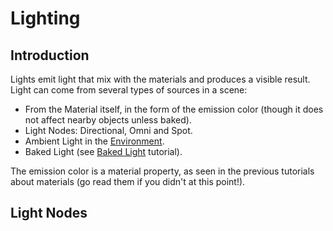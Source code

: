# Lighting

## Introduction

Lights emit light that mix with the materials and produces a visible result. Light can come from several types of sources in a scene:

* From the Material itself, in the form of the emission color (though it does not affect nearby objects unless baked).
* Light Nodes: Directional, Omni and Spot.
* Ambient Light in the [Environment](class_worldenvironment).
* Baked Light (see [Baked Light](tutorial_baked_light) tutorial).

The emission color is a material property, as seen in the previous tutorials about materials (go read them if you didn't at this point!).

## Light Nodes